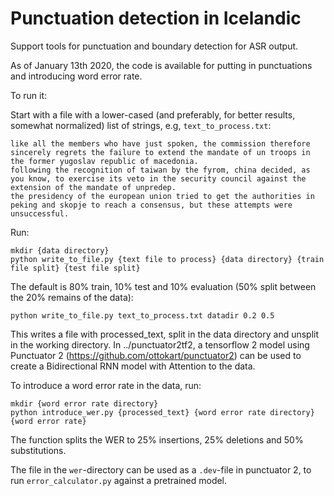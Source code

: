 # Punctuation detection in Icelandic

Support tools for punctuation and boundary detection for ASR output.

As of January 13th 2020, the code is available for putting in punctuations and introducing word error rate.

To run it:

Start with a file with a lower-cased (and preferably, for better results, somewhat normalized) list of strings, e.g, `text_to_process.txt`:

```
like all the members who have just spoken, the commission therefore sincerely regrets the failure to extend the mandate of un troops in the former yugoslav republic of macedonia. 
following the recognition of taiwan by the fyrom, china decided, as you know, to exercise its veto in the security council against the extension of the mandate of unpredep. 
the presidency of the european union tried to get the authorities in peking and skopje to reach a consensus, but these attempts were unsuccessful. 
```

Run:
``` 
mkdir {data directory}
python write_to_file.py {text file to process} {data directory} {train file split} {test file split}
```

The default is 80% train, 10% test and 10% evaluation (50% split between the 20% remains of the data):
```
python write_to_file.py text_to_process.txt datadir 0.2 0.5
```

This writes a file with processed_text, split in the data directory and unsplit in the working directory. In ../punctuator2tf2, a tensorflow 2 model using Punctuator 2 (https://github.com/ottokart/punctuator2) can be used to create a Bidirectional RNN model with Attention to the data.

To introduce a word error rate in the data, run:
```
mkdir {word error rate directory}
python introduce_wer.py {processed_text} {word error rate directory} {word error rate}
```
The function splits the WER to 25% insertions, 25% deletions and 50% substitutions.

The file in the `wer`-directory can be used as a `.dev`-file in punctuator 2, to run `error_calculator.py` against a pretrained model.


